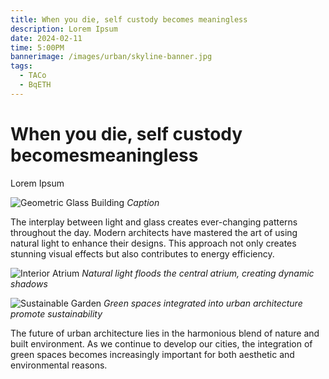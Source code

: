 ```yaml
---
title: When you die, self custody becomes meaningless
description: Lorem Ipsum
date: 2024-02-11
time: 5:00PM
bannerimage: /images/urban/skyline-banner.jpg
tags:
  - TACo 
  - BqETH
---
```


#  When you die, self custody becomesmeaningless

Lorem Ipsum

![Geometric Glass Building](/images/posts/1.jpg)
*Caption*

The interplay between light and glass creates ever-changing patterns throughout the day. Modern architects have mastered the art of using natural light to enhance their designs. This approach not only creates stunning visual effects but also contributes to energy efficiency.

![Interior Atrium](/images/posts/2.jpg)
*Natural light floods the central atrium, creating dynamic shadows*

![Sustainable Garden](/images/posts/1.jpg)
*Green spaces integrated into urban architecture promote sustainability*

The future of urban architecture lies in the harmonious blend of nature and built environment. As we continue to develop our cities, the integration of green spaces becomes increasingly important for both aesthetic and environmental reasons.
